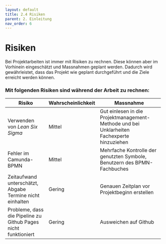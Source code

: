 ```yaml
---
layout: default
title: 2.4 Risiken
parent: 2. Einleitung
nav_order: 6
---
```


# Risiken

Bei Projektarbeiten ist immer mit Risiken zu rechnen. Diese können aber im Vorhinein eingeschätzt und Massnahmen geplant werden. Dadurch wird gewährleistet, dass das Projekt wie geplant durchgeführt und die Ziele erreicht werden können.

### Mit folgenden Risiken sind während der Arbeit zu rechnen:

| **Risiko**                                               | **Wahrscheinlichkeit** | **Massnahme**                                                                       |
| -------------------------------------------------------- | ---------------------- | ----------------------------------------------------------------------------------- |
| Verwenden von _Lean Six Sigma_                           | Mittel                 | Gut einlesen in die Projektmanagement-Methode und bei Unklarheiten Fachexperte hinzuziehen      |
| Fehler im Camunda-BPMN                                   | Mittel                 | Mehrfache Kontrolle der genutzten Symbole, Benutzern des BPMN-Fachbuches |
| Zeitaufwand unterschätzt, Abgabe Termine nicht einhalten | Gering                 | Genauen Zeitplan vor Projektbeginn erstellen                                        |
| Probleme, dass die Pipeline zu Github Pages nicht funktioniert| Gering| Ausweichen auf Github |
